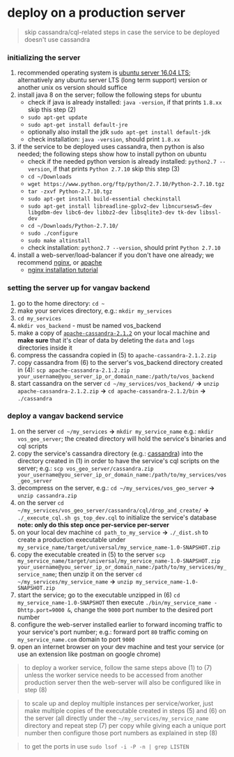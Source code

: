 # deploy on a production server

> skip cassandra/cql-related steps in case the service to be deployed doesn't use cassandra

### initializing the server
1. recommended operating system is [ubuntu server 16.04 LTS](https://www.ubuntu.com/server); alternatively any ubuntu server LTS (long term support) version or another unix os version should suffice
2. install java 8 on the server; follow the following steps for ubuntu
    + check if java is already installed: `java -version`, if that prints `1.8.xx` skip this step (2)
    + `sudo apt-get update`
    + `sudo apt-get install default-jre`
    + optionally also install the jdk `sudo apt-get install default-jdk`
    + check installation: `java -version`, should print `1.8.xx`
3. if the service to be deployed uses cassandra, then python is also needed; the following steps show how to install python on ubuntu
    + check if the needed python version is already installed: `python2.7 --version`, if that prints `Python 2.7.10` skip this step (3)
    + `cd ~/Downloads`
    + `wget https://www.python.org/ftp/python/2.7.10/Python-2.7.10.tgz`
    + `tar -zxvf Python-2.7.10.tgz`
    + `sudo apt-get install build-essential checkinstall`
    + `sudo apt-get install libreadline-gplv2-dev libncursesw5-dev libgdbm-dev libc6-dev libbz2-dev libsqlite3-dev tk-dev libssl-dev`
    + `cd ~/Downloads/Python-2.7.10/`
    + `sudo ./configure`
    + `sudo make altinstall`
    + check installation: `python2.7 --version`, should print `Python 2.7.10`
4. install a web-server/load-balancer if you don't have one already; we recommend [nginx](https://www.nginx.com/), or [apache](https://httpd.apache.org/)
    + [nginx installation tutorial](https://www.digitalocean.com/community/tutorials/how-to-install-nginx-on-ubuntu-16-04)

### setting the server up for vangav backend

1. go to the home directory: `cd ~`
2. make your services directory, e.g.: `mkdir my_services`
3. `cd my_services`
4. `mkdir vos_backend` - must be named vos_backend
5. make a copy of [`apache-cassandra-2.1.2`](https://github.com/vangav/vos_backend/tree/master/apache-cassandra-2.1.2) on your local machine and **make sure** that it's clear of data by deleting the `data` and `logs` directories inside it
6. compress the cassandra copied in (5) to `apache-cassandra-2.1.2.zip`
7. copy cassandra from (6) to the server's vos_backend directory created in (4): `scp apache-cassandra-2.1.2.zip your_username@you_server_ip_or_domain_name:/path/to/vos_backend`
8. start cassandra on the server `cd ~/my_services/vos_backend/` **->** `unzip apache-cassandra-2.1.2.zip` **->** `cd apache-cassandra-2.1.2/bin` **->** `./cassandra`

### deploy a vangav backend service

1. on the server `cd ~/my_services` **->** `mkdir my_service_name` e.g.: `mkdir vos_geo_server`; the created directory will hold the service's binaries and cql scripts
2. copy the service's cassandra directory (e.g.: [cassandra](https://github.com/vangav/vos_geo_server/tree/master/cassandra)) into the directory created in (1) in order to have the service's cql scripts on the server; e.g.: `scp vos_geo_server/cassandra.zip your_username@you_server_ip_or_domain_name:/path/to/my_services/vos_geo_server`
3. decompress on the server, e.g.: `cd ~/my_services/vos_geo_server` **->** `unzip cassandra.zip`
4. on the server `cd ~/my_services/vos_geo_server/cassandra/cql/drop_and_create/` **->** `./_execute_cql.sh gs_top_dev.cql` to initialize the service's database **note: only do this step once per-service per-server**
5. on your local dev machine `cd path_to_my_service` **->** `./_dist.sh` to create a production executable under `my_service_name/target/universal/my_service_name-1.0-SNAPSHOT.zip`
6. copy the executable created in (5) to the server `scp my_service_name/target/universal/my_service_name-1.0-SNAPSHOT.zip your_username@you_server_ip_or_domain_name:/path/to/my_services/my_service_name`; then unzip it on the server `cd ~/my_services/my_service_name` **->** `unzip my_service_name-1.0-SNAPSHOT.zip`
7. start the service; go to the executable unzipped in (6) `cd my_service_name-1.0-SNAPSHOT` then execute `./bin/my_service_name -Dhttp.port=9000 &`, change the `9000` port number to the desired port number
8. configure the web-server installed earlier to forward incoming traffic to your service's port number; e.g.: forward port `80` traffic coming on `my_service_name.com` domain to port `9000`
9. open an internet browser on your dev machine and test your service (or use an extension like postman on google chrome)

> to deploy a worker service, follow the same steps above (1) to (7) unless the worker service needs to be accessed from another production server then the web-server will also be configured like in step (8)

> to scale up and deploy multiple instances per service/worker, just make multiple copies of the executable created in steps (5) and (6) on the server (all directly under the `~/my_services/my_service_name` directory and repeat step (7) per copy while giving each a unique port number then configure those port numbers as explained in step (8)

> to get the ports in use `sudo lsof -i -P -n | grep LISTEN`
